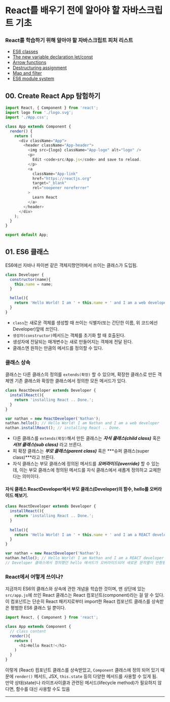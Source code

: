 # React를 배우기 전에 알아야 할 자바스크립트 기초

### React를 학습하기 위해 알아야 할 자바스크립트 피처 리스트
- [ES6 classes](https://dev.to/nsebhastian/javascript-basics-before-you-learn-react-38en#es6-classes)
- [The new variable declaration let/const](https://dev.to/nsebhastian/javascript-basics-before-you-learn-react-38en#declaring-variables-with-es6-let-and-const)
- [Arrow functions](https://dev.to/nsebhastian/javascript-basics-before-you-learn-react-38en#the-arrow-function)
- [Destructuring assignment](https://dev.to/nsebhastian/javascript-basics-before-you-learn-react-38en#destructuring-assignment-for-arrays-and-objects)
- [Map and filter](https://dev.to/nsebhastian/javascript-basics-before-you-learn-react-38en#map-and-filter)
- [ES6 module system](https://dev.to/nsebhastian/javascript-basics-before-you-learn-react-38en#es6-module-system)


## 00. Create React App 탐험하기
``` javascript
import React, { Component } from 'react';
import logo from './logo.svg';
import './App.css';

class App extends Component {
  render() {
    return (
      <div className="App">
        <header className="App-header">
          <img src={logo} className="App-logo" alt="logo" />
          <p>
            Edit <code>src/App.js</code> and save to reload.
          </p>
          <a
            className="App-link"
            href="https://reactjs.org"
            target="_blank"
            rel="noopener noreferrer"
          >
            Learn React
          </a>
        </header>
      </div>
    );
  }
}

export default App;
```

## 01. ES6 클래스
ES6에선 자바나 파이썬 같은 객체지향언어에서 쓰이는 클래스가 도입됨.

``` javascript
class Developer {
  constructor(name){
    this.name = name;
  }

  hello(){
    return 'Hello World! I am ' + this.name + ' and I am a web developer';
  }
}
```
- ```class```는 새로운 객체를 생성할 때 쓰이는 식별자(또는 간단한 이름, 위 코드에선 Developer)앞에 쓰인다.  
- ```생성자(constructor)```메서드는 객체를 초기화 할 때 호출된다.  
- 생성자에 전달되는 매개변수는 새로 만들어지는 객체에 전달 된다.  
- 클래스엔 원하는 만큼의 메서드를 정의할 수 있다.

### 클래스 상속
클래스는 다른 클래스의 정의를 ```extends(확장)``` 할 수 있으며, 확장한 클래스로 만든 객체엔
기존 클래스와 확장한 클래스에서 정의한 모든 메서드가 있다.

``` javascript
class ReactDeveloper extends Developer {
  installReact(){
    return 'installing React .. Done.';
  }
}

var nathan = new ReactDeveloper('Nathan');
nathan.hello(); // Hello World! I am Nathan and I am a web developer
nathan.installReact(); // installing React .. Done.
```
- 다른 클래스를 ```extends(확장)```해서 만든 클래스는 ***자식 클래스(child class)*** 혹은 ***서브 클래스(sub class)*** 라고 브른다.
- 피 확장 클래스는 ***부모 클래스(parent class)*** 혹은 ***슈퍼 클래스(super class)***라고 브른다.
- 자식 클래스는 부모 클래스에 정의된 메서드를 ***오버라이드(override)*** 할 수 있는데, 이는 부모 클래스에 정의된 메서드를 자식 클래스에서 새롭게 정의하고 교체한다는 의미이다.

#### 자식 클래스 ReactDeveloper에서 부모 클래스(Developer)의 함수, hello를 오버라이드 해보기.
``` javascript
class ReactDeveloper extends Developer {
  installReact(){
    return 'installing React .. Done.';
  }
  
  hello(){
    return 'Hello World! I am ' + this.name + ' and I am a REACT developer';
  }
}

var nathan = new ReactDeveloper('Nathan');
nathan.hello(); // Hello World! I am Nathan and I am a REACT developer
// Developer 클래스에서 정의했던 hello 메서드가 오버라이드되어 새로운 문자열이 반환됨
```

### React에서 어떻게 쓰이나?
지금까지 ES6의 클래스와 상속에 관한 개념을 학습한 것이며, 맨 상단에 있는 ```src/app.js```에 쓰인 React 클래스는 React 컴포넌트(component)라는 걸 알 수 있다.
이 컴포넌트는 단순히 React 패키지로부터 import한 React 컴포넌트 클래스를 상속받은 평범한 ES6 클래스 일 뿐이다.
``` javascript
import React, { Component } from 'react';

class App extends Component {
  // class content
  render(){
    return (
      <h1>Hello React!</h1>
    )
  }
}
```
이렇게 (React) 컴포넌트 클래스를 상속받았고, ```Component``` 클래스에 정의 되어 있기 때문에 ```render()``` 메서드, JSX, ```this.state``` 등의 다양한 메서드를 사용할 수 있게 됨.  
만약 상태(state)나 라이프사이클과 관련된 메서드(lifecycle method)가 필요하지 않다면, 함수를 대신 사용할 수도 있음

- - -







